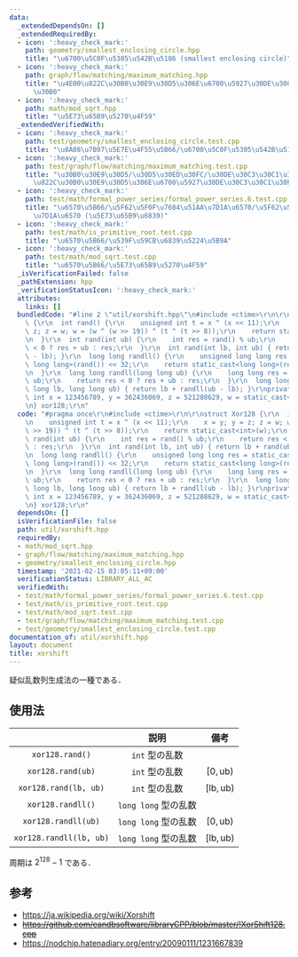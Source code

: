 ```yaml
---
data:
  _extendedDependsOn: []
  _extendedRequiredBy:
  - icon: ':heavy_check_mark:'
    path: geometry/smallest_enclosing_circle.hpp
    title: "\u6700\u5C0F\u5305\u542B\u5186 (smallest enclosing circle)"
  - icon: ':heavy_check_mark:'
    path: graph/flow/matching/maximum_matching.hpp
    title: "\u4E00\u822C\u30B0\u30E9\u30D5\u306E\u6700\u5927\u30DE\u30C3\u30C1\u30F3\
      \u30B0"
  - icon: ':heavy_check_mark:'
    path: math/mod_sqrt.hpp
    title: "\u5E73\u65B9\u5270\u4F59"
  _extendedVerifiedWith:
  - icon: ':heavy_check_mark:'
    path: test/geometry/smallest_enclosing_circle.test.cpp
    title: "\u8A08\u7B97\u5E7E\u4F55\u5B66/\u6700\u5C0F\u5305\u542B\u5186"
  - icon: ':heavy_check_mark:'
    path: test/graph/flow/matching/maximum_matching.test.cpp
    title: "\u30B0\u30E9\u30D5/\u30D5\u30ED\u30FC/\u30DE\u30C3\u30C1\u30F3\u30B0/\u4E00\
      \u822C\u30B0\u30E9\u30D5\u306E\u6700\u5927\u30DE\u30C3\u30C1\u30F3\u30B0"
  - icon: ':heavy_check_mark:'
    path: test/math/formal_power_series/formal_power_series.6.test.cpp
    title: "\u6570\u5B66/\u5F62\u5F0F\u7684\u51AA\u7D1A\u6570/\u5F62\u5F0F\u7684\u51AA\
      \u7D1A\u6570 (\u5E73\u65B9\u6839)"
  - icon: ':heavy_check_mark:'
    path: test/math/is_primitive_root.test.cpp
    title: "\u6570\u5B66/\u539F\u59CB\u6839\u5224\u5B9A"
  - icon: ':heavy_check_mark:'
    path: test/math/mod_sqrt.test.cpp
    title: "\u6570\u5B66/\u5E73\u65B9\u5270\u4F59"
  _isVerificationFailed: false
  _pathExtension: hpp
  _verificationStatusIcon: ':heavy_check_mark:'
  attributes:
    links: []
  bundledCode: "#line 2 \"util/xorshift.hpp\"\n#include <ctime>\r\n\r\nstruct Xor128\
    \ {\r\n  int rand() {\r\n    unsigned int t = x ^ (x << 11);\r\n    x = y; y =\
    \ z; z = w; w = (w ^ (w >> 19)) ^ (t ^ (t >> 8));\r\n    return static_cast<int>(w);\r\
    \n  }\r\n  int rand(int ub) {\r\n    int res = rand() % ub;\r\n    return res\
    \ < 0 ? res + ub : res;\r\n  }\r\n  int rand(int lb, int ub) { return lb + rand(ub\
    \ - lb); }\r\n  long long randll() {\r\n    unsigned long long res = static_cast<unsigned\
    \ long long>(rand()) << 32;\r\n    return static_cast<long long>(res | rand());\r\
    \n  }\r\n  long long randll(long long ub) {\r\n    long long res = randll() %\
    \ ub;\r\n    return res < 0 ? res + ub : res;\r\n  }\r\n  long long randll(long\
    \ long lb, long long ub) { return lb + randll(ub - lb); }\r\nprivate:\r\n  unsigned\
    \ int x = 123456789, y = 362436069, z = 521288629, w = static_cast<unsigned int>(std::time(nullptr));\r\
    \n} xor128;\r\n"
  code: "#pragma once\r\n#include <ctime>\r\n\r\nstruct Xor128 {\r\n  int rand() {\r\
    \n    unsigned int t = x ^ (x << 11);\r\n    x = y; y = z; z = w; w = (w ^ (w\
    \ >> 19)) ^ (t ^ (t >> 8));\r\n    return static_cast<int>(w);\r\n  }\r\n  int\
    \ rand(int ub) {\r\n    int res = rand() % ub;\r\n    return res < 0 ? res + ub\
    \ : res;\r\n  }\r\n  int rand(int lb, int ub) { return lb + rand(ub - lb); }\r\
    \n  long long randll() {\r\n    unsigned long long res = static_cast<unsigned\
    \ long long>(rand()) << 32;\r\n    return static_cast<long long>(res | rand());\r\
    \n  }\r\n  long long randll(long long ub) {\r\n    long long res = randll() %\
    \ ub;\r\n    return res < 0 ? res + ub : res;\r\n  }\r\n  long long randll(long\
    \ long lb, long long ub) { return lb + randll(ub - lb); }\r\nprivate:\r\n  unsigned\
    \ int x = 123456789, y = 362436069, z = 521288629, w = static_cast<unsigned int>(std::time(nullptr));\r\
    \n} xor128;\r\n"
  dependsOn: []
  isVerificationFile: false
  path: util/xorshift.hpp
  requiredBy:
  - math/mod_sqrt.hpp
  - graph/flow/matching/maximum_matching.hpp
  - geometry/smallest_enclosing_circle.hpp
  timestamp: '2021-02-15 03:05:11+09:00'
  verificationStatus: LIBRARY_ALL_AC
  verifiedWith:
  - test/math/formal_power_series/formal_power_series.6.test.cpp
  - test/math/is_primitive_root.test.cpp
  - test/math/mod_sqrt.test.cpp
  - test/graph/flow/matching/maximum_matching.test.cpp
  - test/geometry/smallest_enclosing_circle.test.cpp
documentation_of: util/xorshift.hpp
layout: document
title: xorshift
---
```


疑似乱数列生成法の一種である．


## 使用法

||説明|備考|
|:--:|:--:|:--:|
|`xor128.rand()`|`int` 型の乱数||
|`xor128.rand(ub)`|`int` 型の乱数|$[0, \mathrm{ub})$|
|`xor128.rand(lb, ub)`|`int` 型の乱数|$[\mathrm{lb}, \mathrm{ub})$|
|`xor128.randll()`|`long long` 型の乱数||
|`xor128.randll(ub)`|`long long` 型の乱数|$[0, \mathrm{ub})$|
|`xor128.randll(lb, ub)`|`long long` 型の乱数|$[\mathrm{lb}, \mathrm{ub})$|

周期は $2^{128} - 1$ である．


## 参考

- https://ja.wikipedia.org/wiki/Xorshift
- ~~https://github.com/eandbsoftware/libraryCPP/blob/master/!XorShift128.cpp~~
- https://nodchip.hatenadiary.org/entry/20090111/1231667839
